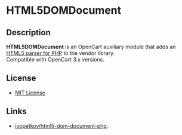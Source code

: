 # HTML5DOMDocument

## Description
**HTML5DOMDocument** is an OpenCart auxiliary module that adds an [HTML5 parser for PHP](https://github.com/ivopetkov/html5-dom-document-php) to the vendor library.  
Compatible with OpenCart 3.x versions.

## License
* [MIT License](../LICENSE.txt)

## Links
* [ivopetkov/html5-dom-document-php](https://github.com/ivopetkov/html5-dom-document-php).
